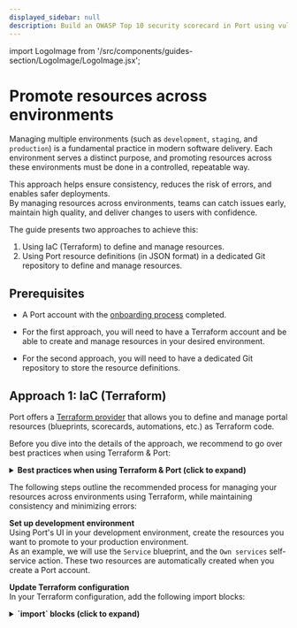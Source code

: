 ```yaml
---
displayed_sidebar: null
description: Build an OWASP Top 10 security scorecard in Port using vulnerability data from Snyk.
---
```


import LogoImage from '/src/components/guides-section/LogoImage/LogoImage.jsx';

# Promote resources across environments

Managing multiple environments (such as `development`, `staging`, and `production`) is a fundamental practice in modern software delivery. Each environment serves a distinct purpose, and promoting resources across these environments must be done in a controlled, repeatable way.

This approach helps ensure consistency, reduces the risk of errors, and enables safer deployments.  
By managing resources across environments, teams can catch issues early, maintain high quality, and deliver changes to users with confidence.

The guide presents two approaches to achieve this:

1. Using IaC (Terraform) to define and manage resources.
2. Using Port resource definitions (in JSON format) in a dedicated Git repository to define and manage resources.

## Prerequisites

- A Port account with the [onboarding process](https://docs.port.io/getting-started/overview) completed.

- For the first approach, you will need to have a Terraform account and be able to create and manage resources in your desired environment.

- For the second approach, you will need to have a dedicated Git repository to store the resource definitions.

## Approach 1: IaC (Terraform)

Port offers a [Terraform provider](https://registry.terraform.io/providers/port-labs/port/latest/docs) that allows you to define and manage portal resources (blueprints, scorecards, automations, etc.) as Terraform code.

Before you dive into the details of the approach, we recommend to go over best practices when using Terraform & Port:

<details>
<summary><b>Best practices when using Terraform & Port (click to expand)</b></summary>

1. **Define Terraform scope**  
   Decide which resources you want to manage with Terraform (e.g. pages, catalog, integrations). Use Terraform for resources you already manage as code (cloud accounts, databases, Lambdas).  
   For data sourced from other systems, prefer Port’s native integrations (GitHub, Kubernetes, cloud providers, Terraform Cloud) to keep data up to date. It’s often easiest to start with the UI, then transition to Terraform using the [Import Generator](https://github.com/port-experimental/terraform-import-generator).

2. **Pin and configure the provider**  
   - Pin provider versions (e.g., `~> 2.x`) and upgrade intentionally.
   - Obtain your Port client ID & client secret, and choose the EU/US API base URL that matches your account region. See [documentation](https://docs.port.io/build-your-software-catalog/custom-integration/iac/terraform/) for more details.
   - Follow standard Terraform practice to configure the provider, like aliases and inheritance. 

3. **Structure your repository and state**  
   - Use a remote backend with state locking (e.g., Terraform Cloud, S3+DynamoDB) to prevent conflicts.
   - Separate state files per environment (prod, stage) and enforce plan/apply gates in CI.

4. **Model catalog as code with `port_blueprint`**  
   Define blueprints in Terraform so your catalog schema (properties, relations, calculations, etc.) is versioned and reviewable. Refer to documentation for examples covering all property types and advanced features like mirror and calculation properties.

5. **Manage entities with `port_entity`**  
   - Define entities with all of their relevant properties.  
   The provider uses a create/override strategy: any property omitted in Terraform will be reset to empty.  
   - Always model the full desired entity shape in code.  
   - Use registry options like `create_missing_related_entities`, and fields such as `teams` and `run_id` for traceability.

6. **Extend system blueprints properly**  
   `User` and `Team` are system blueprints—extend them using `port_system_blueprint` (not `port_blueprint`) and import them to state before making changes. Supported from provider `v2.2.0`.

7. **Import existing resources before management**  
   If a resource already exists (via UI or integration), import it to state before managing with Terraform.  
   - Blueprints: `terraform import port_blueprint.my "blueprintId"`  
   - Entities: `terraform import port_entity.my "blueprintId:entityId"`  
   - For other resources (scorecards, actions, webhooks, integrations), refer to the [documentation](https://docs.port.io/build-your-software-catalog/custom-integration/iac/terraform/#import-existing-data-to-the-terraform-state) for import forms.

8. **Define self-service actions and permissions in code**  
   Use `port_action` to codify self-service experiences (inputs, triggers, conditions).  
   For actions that invoke Terraform (e.g., GitHub workflow, Terraform Cloud run), store credentials in Port secrets or use an execution agent.

9. **Manage integrations declaratively**  
   Use `port_integration` to manage configuration and mappings for existing integrations.  
   Import by installation ID, then manage mapping in code.

10. **Promote changes safely**  
   Follow standard Terraform best practices: run `terraform validate` and `plan` in CI, and require peer review before running `apply`.  
   Optionally, expose “plan & apply” as a Port action for controlled no-code provisioning flows (e.g., a user [requests an S3 bucket](https://docs.port.io/guides/all/terraform-plan-and-apply-aws-resource/), the action runs Terraform and writes the entity back).

11. **Separate regions, accounts, and environments**  
   For multiple Port accounts or regions (EU/US), set the correct `base_url` per environment or use provider aliases. Avoid mixing resources across environments.

12. **Handle evolution and breaking changes deliberately**  
   For refactors (e.g., renaming properties or relations), use dedicated API endpoints and plan changes carefully to avoid breaking dependencies, especially when multiple blueprints or entities are involved.

</details>

The following steps outline the recommended process for managing your resources across environments using Terraform, while maintaining consistency and minimizing errors:

**Set up development environment**  
   Using Port's UI in your development environment, create the resources you want to promote to your production environment.  
   As an example, we will use the `Service` blueprint, and the `Own services` self-service action. These two resources are automatically created when you create a Port account.

**Update Terraform configuration**  
   In your Terraform configuration, add the following import blocks:

   <details>
   <summary><b>`import` blocks (click to expand)</b></summary>
    ```hcl showLineNumbers
    terraform {
      required_providers {
        port = {
          source  = "port-labs/port-labs"
          version = "~> 2.0.3"
        }
      }
    }

    provider "port" {
      client_id = "{YOUR CLIENT ID}"     # or set the environment variable PORT_CLIENT_ID
      secret    = "{YOUR CLIENT SECRET}" # or set the environment variable PORT_CLIENT_SECRET
      base_url  = "https://api.getport.io"
    }

    import {
      id = "set_ownership"
      to = port_action.own_services
    }

    import {
      id = "service"
      to = port_blueprint.service
    }
    ```
    </details>

**Generate Terraform configuration**  
   Using the Terraform CLI, generate configuration files from the resources created in your development environment:
   
   ```bash showLineNumbers
   terraform init
   terraform plan -generate-config-out=generated.tf
   ```

**Validate the configuration**  
   Check the resulting `generated.tf` file, ensuring it includes the desired configuration for both the `Own services` and `Service` resources.

**Copy and adjust for Production**  
   - Copy the `generated.tf` file to your production environment.
   - Remove the provider blocks - since the provider is usually set at a higher level, remove the `provider = port-labs` lines from both resources.
   - Remove null properties - clean up the configuration by removing all properties that are set to `null`.

**Apply Changes in Production**  
   Before applying any changes, run `terraform plan` in your production environment to view the planned changes and ensure everything is set up correctly.
   
   Once you're satisfied with the plan, run `terraform apply` to apply the changes to your production environment.

:::info Sync changes between UI and IaC

After `import`ing, any changes made to the UI will not be automatically reflected in your IaC configuration.  
To sync changes, you can:
- Refrain from using the UI to change resources that are configured with IaC, and only use IaC to make changes.
- Remember to always update the relevant IaC files after making changes via the UI.

:::

### Dependency management

#### Dynamic referencing

If you have dependencies between two or more resources, you will need to manually handle them using dynamic referencing.

For example, a self-service action that creates new instances of a blueprint will depend on that blueprint.  
In such a case, use dynamic referencing instead of hardcoding the blueprint identifier:

```hcl showLineNumbers
resource "port_action" "scaffold_a_new_service" {
  identifier                    = "scaffold_a_new_service"
  required_approval             = "false"
  self_service_trigger = {
    # highlight-next-line
    blueprint_identifier = port_blueprint.service.identifier # instead of "service"
    operation            = "DAY-2"
    user_properties = {
    }
  }
…
}
```

#### Resource creation order

When resources depend on each other, Terraform may attempt to create them in the wrong order, leading to dependency errors. You can resolve this using the `depends_on` meta-argument to explicitly define the order of resource creation.

For example, if you have two blueprints where one has a relation to the other, you can ensure proper creation order:

```hcl showLineNumbers
resource "port_blueprint" "githubRepository" {
  identifier = "githubRepository"
  title      = "GitHub Repository"
  # ... other configuration
}

resource "port_blueprint" "service" {
  identifier = "service"
  title      = "Service"
  
  relations = {
    "repository" = {
      title = "Repository"
      target = "githubRepository"
    }
  }
  
  # highlight-next-line
  depends_on = [port_blueprint.githubRepository]
}
```

The `depends_on` meta-argument ensures that:
- The `githubRepository` blueprint is created first
- The `service` blueprint is created after the `githubRepository` blueprint, allowing the relation to be properly established

**Note:** Use `depends_on` sparingly and only when Terraform cannot automatically infer dependencies from resource references. Overuse can make your configuration harder to maintain and may hide implicit dependencies.

## Approach 2: JSON definitions (GitOps)

Being an API-first solution, Port allows you to define portal resources (blueprints, scorecards, automations, etc.) as JSON objects.  
This approach demonstrates how to manage your resource definitions in a dedicated Git repository.

1. **Organize your Git repository**  
   In your dedicated Git repository, create a folder for each environment you want to manage (e.g. `development`, `production`, etc.).  
   In each environment folder, create a folder for each resource type (e.g. `blueprints`, `scorecards`, `automations`, etc.).  
   
2. **Set up development environment**  
   - Using Port's UI in your development environment, create the resources you want to promote to your production environment.  

   - Save the resource definitions to a JSON file. This can be done in the following ways:
     - Using [Port's API](https://docs.port.io/api-reference/port-api), call the relevant GET endpoint to retrieve the definition/s of the desired resource type.  
     - Using Port's UI, click on the `...` button in the top right corner of a resource, then click `Edit`.  
      
   - Save your JSON definitions in the `development` folder in your Git repository.

3. **Promote to production environment**  
   - Copy the relevant JSON definitions to the `production` folder in your Git repository.
   - Using [Port's API](https://docs.port.io/api-reference/port-api), call the relevant POST endpoint to apply the resource definitions to your production environment.

:::info Dependency management

In some cases, resources may depend on each other. For example, **blueprint A** may have a relation to **blueprint B**, meaning that blueprint B must be created before blueprint A.

In such cases, you will need to manually handle the dependencies between resources and create them in the correct order.
:::

### Examples

#### Export data using a CI/CD workflow

Below are examples of CI/CD workflows that automatically export data from your development environment using Port's API and save it to your dedicated repository.

These workflows export resource definitions (such as blueprints, scorecards, and actions) from one of your Port environments using Port's API, and save them as JSON files in the dedicated repository under the appropriate environment folder.

**Prerequisites**

Generate API credentials for your Port development environment and store them as CI/CD variables:
- GitHub: Repository secrets named `PORT_CLIENT_ID` and `PORT_CLIENT_SECRET`
- GitLab: Project variables named `PORT_CLIENT_ID` and `PORT_CLIENT_SECRET`
- Azure DevOps: Pipeline variables named `PORT_CLIENT_ID` and `PORT_CLIENT_SECRET`

import Tabs from '@theme/Tabs';
import TabItem from '@theme/TabItem';

<Tabs groupId="cicd-platform" queryString>
<TabItem value="github" label="GitHub workflow">

<details>
<summary><b>`export-port-data.yml` (click to expand)</b></summary>
```yaml showLineNumbers
name: Export Port Data to Repository

on:
  workflow_dispatch:
    inputs:
      export_type:
        description: 'Type of data to export'
        required: true
        type: choice
        options:
          - all
          - blueprints
          - scorecards
          - actions
      blueprint_filter:
        description: 'Specific blueprint to export (optional)'
        required: false
        type: string

env:
  PORT_API_URL: "https://api.getport.io/v1"
  EXPORT_DIR: "development"
  TIMESTAMP: ${{ github.run_number }}-${{ github.run_id }}

jobs:
  export-port-data:
    runs-on: ubuntu-latest
    
    steps:
      - name: Checkout repository
        uses: actions/checkout@v4
        with:
          token: ${{ secrets.GITHUB_TOKEN }}
          
      - name: Setup Node.js
        uses: actions/setup-node@v4
        with:
          node-version: '18'
          
      - name: Install dependencies
        run: |
          npm install -g jq
          
      - name: Get Port Access Token
        id: get_token
        run: |
          echo "Getting Port access token..."
          access_token=$(curl --location --request POST 'https://api.getport.io/v1/auth/access_token' \
            --header 'Content-Type: application/json' \
            --data-raw '{
                "clientId": "${{ secrets.PORT_CLIENT_ID }}",
                "clientSecret": "${{ secrets.PORT_CLIENT_SECRET }}"
            }' | jq '.accessToken' | sed 's/"//g')
          
          if [ -z "$access_token" ] || [ "$access_token" = "null" ]; then
            echo "Failed to get access token"
            exit 1
          fi
          
          echo "access_token=$access_token" >> $GITHUB_ENV
          echo "✅ Successfully obtained access token"
          
      - name: Create export directory
        run: |
          mkdir -p $EXPORT_DIR/$TIMESTAMP
          echo "Created export directory: $EXPORT_DIR/$TIMESTAMP"
          
      - name: Export Blueprints
        if: ${{ github.event.inputs.export_type == 'blueprints' || github.event.inputs.export_type == 'all' }}
        run: |
          echo "📋 Exporting blueprints..."
          
          # Get all blueprints
          blueprints_response=$(curl -X GET "$PORT_API_URL/blueprints" \
            -H "Authorization: Bearer ${{ env.access_token }}" \
            -H "Content-Type: application/json")
          
          if [ $? -eq 0 ] && [ -n "$blueprints_response" ]; then
            echo "$blueprints_response" | jq '.' > "$EXPORT_DIR/$TIMESTAMP/blueprints.json"
            
            # Count blueprints
            blueprint_count=$(echo "$blueprints_response" | jq '.blueprints | length')
            echo "✅ Exported $blueprint_count blueprints"
            
            # Export individual blueprint definitions if requested
            if [ -n "${{ github.event.inputs.blueprint_filter }}" ]; then
              blueprint_id="${{ github.event.inputs.blueprint_filter }}"
              echo "📄 Exporting detailed definition for blueprint: $blueprint_id"
              
              blueprint_detail=$(curl -X GET "$PORT_API_URL/blueprints/$blueprint_id" \
                -H "Authorization: Bearer ${{ env.access_token }}" \
                -H "Content-Type: application/json")
              
              if [ $? -eq 0 ] && [ -n "$blueprint_detail" ]; then
                echo "$blueprint_detail" | jq '.' > "$EXPORT_DIR/$TIMESTAMP/blueprint-$blueprint_id.json"
                echo "✅ Exported detailed definition for blueprint: $blueprint_id"
              fi
            fi
          else
            echo "❌ Failed to export blueprints"
            exit 1
          fi
          
      - name: Export Scorecards
        if: ${{ github.event.inputs.export_type == 'scorecards' || github.event.inputs.export_type == 'all' }}
        run: |
          echo "📊 Exporting scorecards..."
          
          scorecards_response=$(curl -X GET "$PORT_API_URL/scorecards" \
            -H "Authorization: Bearer ${{ env.access_token }}" \
            -H "Content-Type: application/json")
          
          if [ $? -eq 0 ] && [ -n "$scorecards_response" ]; then
            echo "$scorecards_response" | jq '.' > "$EXPORT_DIR/$TIMESTAMP/scorecards.json"
            
            scorecard_count=$(echo "$scorecards_response" | jq '.scorecards | length')
            echo "✅ Exported $scorecard_count scorecards"
          else
            echo "❌ Failed to export scorecards"
            exit 1
          fi
          
      - name: Export Actions
        if: ${{ github.event.inputs.export_type == 'actions' || github.event.inputs.export_type == 'all' }}
        run: |
          echo "⚡ Exporting actions..."
          
          actions_response=$(curl -X GET "$PORT_API_URL/actions" \
            -H "Authorization: Bearer ${{ env.access_token }}" \
            -H "Content-Type: application/json")
          
          if [ $? -eq 0 ] && [ -n "$actions_response" ]; then
            echo "$actions_response" | jq '.' > "$EXPORT_DIR/$TIMESTAMP/actions.json"
            
            action_count=$(echo "$actions_response" | jq '.actions | length')
            echo "✅ Exported $action_count actions"
          else
            echo "❌ Failed to export actions"
            exit 1
          fi
          
      - name: Commit exported data
        run: |
          echo "💾 Committing exported data to repository..."
          
          git config --local user.email "action@github.com"
          git config --local user.name "GitHub Action"
          
          git add "$EXPORT_DIR/"
          
          if git diff --staged --quiet; then
            echo "ℹ️ No changes to commit"
          else
            git commit -m "Export Port data - $TIMESTAMP

            - Export type: ${{ github.event.inputs.export_type }}
            - Blueprint filter: ${{ github.event.inputs.blueprint_filter || 'None' }}
            - GitHub run: ${{ github.run_id }}"
            
            git push
            echo "✅ Exported data committed to repository"
          fi
```
</details>

**Usage (GitHub CLI):**
```bash
# Export all blueprints, scorecards, and actions
gh workflow run export-port-data.yml -f export_type=all

# Export specific blueprint
gh workflow run export-port-data.yml \
  -f export_type=blueprints \
  -f blueprint_filter=service
```

</TabItem>
<TabItem value="gitlab" label="GitLab pipeline">

<details>
<summary><b>`.gitlab-ci.yml` (click to expand)</b></summary>
```yaml showLineNumbers
stages:
  - export

variables:
  PORT_API_URL: "https://api.getport.io/v1"
  EXPORT_DIR: "development"
  TIMESTAMP: "${CI_PIPELINE_ID}-${CI_JOB_ID}"

export-port-data:
  stage: export
  image: node:18
  rules:
    - if: $CI_PIPELINE_SOURCE == "web"
  variables:
    EXPORT_TYPE: $EXPORT_TYPE
    BLUEPRINT_FILTER: $BLUEPRINT_FILTER
  before_script:
    - npm install -g jq
    - git config --global user.email "gitlab-ci@gitlab.com"
    - git config --global user.name "GitLab CI"
  script:
    - echo "Getting Port access token..."
    - |
      access_token=$(curl --location --request POST 'https://api.getport.io/v1/auth/access_token' \
        --header 'Content-Type: application/json' \
        --data-raw '{
            "clientId": "${PORT_CLIENT_ID}",
            "clientSecret": "${PORT_CLIENT_SECRET}"
        }' | jq '.accessToken' | sed 's/"//g')
      
      if [ -z "$access_token" ] || [ "$access_token" = "null" ]; then
        echo "Failed to get access token"
        exit 1
      fi
      
      echo "access_token=$access_token" >> $GITHUB_ENV
      echo "✅ Successfully obtained access token"
    - mkdir -p $EXPORT_DIR/$TIMESTAMP
    - echo "Created export directory: $EXPORT_DIR/$TIMESTAMP"
    - |
      if [ "$EXPORT_TYPE" = "blueprints" ] || [ "$EXPORT_TYPE" = "all" ]; then
        echo "📋 Exporting blueprints..."
        
        blueprints_response=$(curl -X GET "$PORT_API_URL/blueprints" \
          -H "Authorization: Bearer $access_token" \
          -H "Content-Type: application/json")
        
        if [ $? -eq 0 ] && [ -n "$blueprints_response" ]; then
          echo "$blueprints_response" | jq '.' > "$EXPORT_DIR/$TIMESTAMP/blueprints.json"
          
          blueprint_count=$(echo "$blueprints_response" | jq '.blueprints | length')
          echo "✅ Exported $blueprint_count blueprints"
          
          if [ -n "$BLUEPRINT_FILTER" ]; then
            blueprint_id="$BLUEPRINT_FILTER"
            echo "📄 Exporting detailed definition for blueprint: $blueprint_id"
            
            blueprint_detail=$(curl -X GET "$PORT_API_URL/blueprints/$blueprint_id" \
              -H "Authorization: Bearer $access_token" \
              -H "Content-Type: application/json")
            
            if [ $? -eq 0 ] && [ -n "$blueprint_detail" ]; then
              echo "$blueprint_detail" | jq '.' > "$EXPORT_DIR/$TIMESTAMP/blueprint-$blueprint_id.json"
              echo "✅ Exported detailed definition for blueprint: $blueprint_id"
            fi
          fi
        else
          echo "❌ Failed to export blueprints"
          exit 1
        fi
      fi
    - |
      if [ "$EXPORT_TYPE" = "scorecards" ] || [ "$EXPORT_TYPE" = "all" ]; then
        echo "📊 Exporting scorecards..."
        
        scorecards_response=$(curl -X GET "$PORT_API_URL/scorecards" \
          -H "Authorization: Bearer $access_token" \
          -H "Content-Type: application/json")
        
        if [ $? -eq 0 ] && [ -n "$scorecards_response" ]; then
          echo "$scorecards_response" | jq '.' > "$EXPORT_DIR/$TIMESTAMP/scorecards.json"
          
          scorecard_count=$(echo "$scorecards_response" | jq '.scorecards | length')
          echo "✅ Exported $scorecard_count scorecards"
        else
          echo "❌ Failed to export scorecards"
          exit 1
        fi
      fi
    - |
      if [ "$EXPORT_TYPE" = "actions" ] || [ "$EXPORT_TYPE" = "all" ]; then
        echo "⚡ Exporting actions..."
        
        actions_response=$(curl -X GET "$PORT_API_URL/actions" \
          -H "Authorization: Bearer $access_token" \
          -H "Content-Type: application/json")
        
        if [ $? -eq 0 ] && [ -n "$actions_response" ]; then
          echo "$actions_response" | jq '.' > "$EXPORT_DIR/$TIMESTAMP/actions.json"
          
          action_count=$(echo "$actions_response" | jq '.actions | length')
          echo "✅ Exported $action_count actions"
        else
          echo "❌ Failed to export actions"
          exit 1
        fi
      fi
    - echo "💾 Committing exported data to repository..."
    - git add "$EXPORT_DIR/"
    - |
      if git diff --staged --quiet; then
        echo "ℹ️ No changes to commit"
      else
        git commit -m "Export Port data - $TIMESTAMP

        - Export type: $EXPORT_TYPE
        - Blueprint filter: ${BLUEPRINT_FILTER:-None}
        - GitLab pipeline: $CI_PIPELINE_ID"
        
        git push origin $CI_COMMIT_REF_NAME
        echo "✅ Exported data committed to repository"
      fi
```
</details>

**Usage:**
1. Go to **CI/CD > Pipelines** in your GitLab project
2. Click **Run pipeline**
3. Set variables:
   - `EXPORT_TYPE`: `all`, `blueprints`, `scorecards`, or `actions`
   - `BLUEPRINT_FILTER`: (optional) specific blueprint identifier

</TabItem>
<TabItem value="azure" label="Azure DevOps pipeline">

<details>
<summary><b>`azure-pipelines.yml` (click to expand)</b></summary>
```yaml showLineNumbers
trigger: none

variables:
  PORT_API_URL: 'https://api.getport.io/v1'
  EXPORT_DIR: 'development'
  TIMESTAMP: '$(Build.BuildId)-$(Build.BuildNumber)'

pool:
  vmImage: 'ubuntu-latest'

parameters:
- name: exportType
  displayName: 'Type of data to export'
  type: string
  default: 'all'
  values:
  - all
  - blueprints
  - scorecards
  - actions
- name: blueprintFilter
  displayName: 'Specific blueprint to export (optional)'
  type: string
  default: ''

stages:
- stage: ExportPortData
  displayName: 'Export Port Data'
  jobs:
  - job: ExportJob
    displayName: 'Export Port Data to Repository'
    steps:
    - task: NodeTool@0
      displayName: 'Use Node.js 18'
      inputs:
        versionSpec: '18.x'
    
    - script: |
        npm install -g jq
      displayName: 'Install dependencies'
    
    - script: |
        echo "Getting Port access token..."
        access_token=$(curl --location --request POST 'https://api.getport.io/v1/auth/access_token' \
          --header 'Content-Type: application/json' \
          --data-raw '{
              "clientId": "$(PORT_CLIENT_ID)",
              "clientSecret": "$(PORT_CLIENT_SECRET)"
          }' | jq '.accessToken' | sed 's/"//g')
        
        if [ -z "$access_token" ] || [ "$access_token" = "null" ]; then
          echo "Failed to get access token"
          exit 1
        fi
        
        echo "access_token=$access_token" >> $GITHUB_ENV
        echo "✅ Successfully obtained access token"
      displayName: 'Get Port Access Token'
    
    - script: |
        mkdir -p $(EXPORT_DIR)/$(TIMESTAMP)
        echo "Created export directory: $(EXPORT_DIR)/$(TIMESTAMP)"
      displayName: 'Create export directory'
    
    - script: |
        if [ "$(exportType)" = "blueprints" ] || [ "$(exportType)" = "all" ]; then
          echo "📋 Exporting blueprints..."
          
          blueprints_response=$(curl -X GET "$(PORT_API_URL)/blueprints" \
            -H "Authorization: Bearer $access_token" \
            -H "Content-Type: application/json")
          
          if [ $? -eq 0 ] && [ -n "$blueprints_response" ]; then
            echo "$blueprints_response" | jq '.' > "$(EXPORT_DIR)/$(TIMESTAMP)/blueprints.json"
            
            blueprint_count=$(echo "$blueprints_response" | jq '.blueprints | length')
            echo "✅ Exported $blueprint_count blueprints"
            
            if [ -n "$(blueprintFilter)" ]; then
              blueprint_id="$(blueprintFilter)"
              echo "📄 Exporting detailed definition for blueprint: $blueprint_id"
              
              blueprint_detail=$(curl -X GET "$(PORT_API_URL)/blueprints/$blueprint_id" \
                -H "Authorization: Bearer $access_token" \
                -H "Content-Type: application/json")
              
              if [ $? -eq 0 ] && [ -n "$blueprint_detail" ]; then
                echo "$blueprint_detail" | jq '.' > "$(EXPORT_DIR)/$(TIMESTAMP)/blueprint-$blueprint_id.json"
                echo "✅ Exported detailed definition for blueprint: $blueprint_id"
              fi
            fi
          else
            echo "❌ Failed to export blueprints"
            exit 1
          fi
        fi
      displayName: 'Export Blueprints'
    
    - script: |
        if [ "$(exportType)" = "scorecards" ] || [ "$(exportType)" = "all" ]; then
          echo "📊 Exporting scorecards..."
          
          scorecards_response=$(curl -X GET "$(PORT_API_URL)/scorecards" \
            -H "Authorization: Bearer $access_token" \
            -H "Content-Type: application/json")
          
          if [ $? -eq 0 ] && [ -n "$scorecards_response" ]; then
            echo "$scorecards_response" | jq '.' > "$(EXPORT_DIR)/$(TIMESTAMP)/scorecards.json"
            
            scorecard_count=$(echo "$scorecards_response" | jq '.scorecards | length')
            echo "✅ Exported $scorecard_count scorecards"
          else
            echo "❌ Failed to export scorecards"
            exit 1
          fi
        fi
      displayName: 'Export Scorecards'
    
    - script: |
        if [ "$(exportType)" = "actions" ] || [ "$(exportType)" = "all" ]; then
          echo "⚡ Exporting actions..."
          
          actions_response=$(curl -X GET "$(PORT_API_URL)/actions" \
            -H "Authorization: Bearer $access_token" \
            -H "Content-Type: application/json")
          
          if [ $? -eq 0 ] && [ -n "$actions_response" ]; then
            echo "$actions_response" | jq '.' > "$(EXPORT_DIR)/$(TIMESTAMP)/actions.json"
            
            action_count=$(echo "$actions_response" | jq '.actions | length')
            echo "✅ Exported $action_count actions"
          else
            echo "❌ Failed to export actions"
            exit 1
          fi
        fi
      displayName: 'Export Actions'
    
    - script: |
        echo "💾 Committing exported data to repository..."
        
        git config --global user.email "azure-pipelines@azure.com"
        git config --global user.name "Azure Pipelines"
        
        git add "$(EXPORT_DIR)/"
        
        if git diff --staged --quiet; then
          echo "ℹ️ No changes to commit"
        else
          git commit -m "Export Port data - $(TIMESTAMP)

          - Export type: $(exportType)
          - Blueprint filter: $(blueprintFilter)
          - Azure pipeline: $(Build.BuildId)"
          
          git push origin $(Build.SourceBranchName)
          echo "✅ Exported data committed to repository"
        fi
      displayName: 'Commit exported data'
```
</details>

**Usage:**
1. Go to **Pipelines** in your Azure DevOps project
2. Click **Run pipeline** on your pipeline
3. Set parameters:
   - `exportType`: `all`, `blueprints`, `scorecards`, or `actions`
   - `blueprintFilter`: (optional) specific blueprint identifier

</TabItem>
</Tabs>

---

#### Promote resources using a CI/CD workflow

Below are examples of CI/CD workflows that automate the promotion of resources from a development environment to a production environment.

**Prerequisites**

Before using these workflows, make sure to:

1. **Set up CI/CD credentials:**
   - `PORT_PRODUCTION_TOKEN`: Your Port API token for the production environment.
   - GitHub: Store as repository secrets
   - GitLab: Store as project variables  
   - Azure DevOps: Store as pipeline variables

2. **Configure Port API tokens:**
   - Generate API tokens for your production Port environment.
   - Store them securely in your CI/CD platform.

3. **Organize your repository structure:**
   - Create `development/` and `production/` folders.
   - Add subfolders for each resource type (`blueprints/`, `scorecards/`, `actions/`).  
   The structure of the repository should look something like this:

      <details>
      <summary><b>Repository structure (click to expand)</b></summary>

      ```
      ├── .github/
      │   └── workflows/
      │       └── promote-to-production.yml
      ├── development/
      │   ├── blueprints/
      │   │   ├── service.json
      │   │   └── microservice.json
      │   ├── scorecards/
      │   │   └── security-scorecard.json
      │   └── actions/
      │       └── deploy-service.json
      └── production/
          ├── blueprints/
          ├── scorecards/
          └── actions/
      ```
      </details>

<Tabs groupId="cicd-platform-promote" queryString>
<TabItem value="github" label="GitHub Actions">

**Workflow file**

<details>
<summary><b>`promote-to-production.yml` (click to expand)</b></summary>
```yaml showLineNumbers
name: Promote Resources from Development to Production

on:
  workflow_dispatch:
    inputs:
      resource_type:
        description: 'Type of resource to promote'
        required: true
        type: choice
        options:
          - blueprints
          - scorecards
          - actions
          - all
      resource_name:
        description: 'Specific resource name (optional, leave empty for all)'
        required: false
        type: string

env:
  PORT_API_URL: "https://api.getport.io/v1"

jobs:
  promote-resources:
    runs-on: ubuntu-latest
    
    steps:
      - name: Checkout repository
        uses: actions/checkout@v4
        
      - name: Setup Node.js
        uses: actions/setup-node@v4
        with:
          node-version: '18'
          
      - name: Install dependencies
        run: |
          npm install -g jq
          
      - name: Validate development resources
        run: |
          echo "Validating development resources..."
          for file in development/**/*.json; do
            if [ -f "$file" ]; then
              echo "Validating $file"
              jq empty "$file" || (echo "Invalid JSON in $file" && exit 1)
            fi
          done
          
      - name: Promote Blueprints
        if: ${{ github.event.inputs.resource_type == 'blueprints' || github.event.inputs.resource_type == 'all' }}
        run: |
          echo "Promoting blueprints..."
          
          if [ -n "${{ github.event.inputs.resource_name }}" ]; then
            # Promote specific blueprint
            file="development/blueprints/${{ github.event.inputs.resource_name }}.json"
            if [ -f "$file" ]; then
              echo "Promoting blueprint: ${{ github.event.inputs.resource_name }}"
              
              # Copy to production folder
              cp "$file" "production/blueprints/"
              
              # Apply to Port production environment
              curl -X POST "$PORT_API_URL/blueprints" \
                -H "Authorization: Bearer ${{ secrets.PORT_PRODUCTION_TOKEN }}" \
                -H "Content-Type: application/json" \
                -d @"$file"
            else
              echo "Blueprint file not found: $file"
              exit 1
            fi
          else
            # Promote all blueprints
            for file in development/blueprints/*.json; do
              if [ -f "$file" ]; then
                filename=$(basename "$file")
                echo "Promoting blueprint: $filename"
                
                # Copy to production folder
                cp "$file" "production/blueprints/"
                
                # Apply to Port production environment
                curl -X POST "$PORT_API_URL/blueprints" \
                  -H "Authorization: Bearer ${{ secrets.PORT_PRODUCTION_TOKEN }}" \
                  -H "Content-Type: application/json" \
                  -d @"$file"
              fi
            done
          fi
          
      - name: Promote Scorecards
        if: ${{ github.event.inputs.resource_type == 'scorecards' || github.event.inputs.resource_type == 'all' }}
        run: |
          echo "Promoting scorecards..."
          
          if [ -n "${{ github.event.inputs.resource_name }}" ]; then
            # Promote specific scorecard
            file="development/scorecards/${{ github.event.inputs.resource_name }}.json"
            if [ -f "$file" ]; then
              echo "Promoting scorecard: ${{ github.event.inputs.resource_name }}"
              
              # Copy to production folder
              cp "$file" "production/scorecards/"
              
              # Apply to Port production environment
              curl -X POST "$PORT_API_URL/scorecards" \
                -H "Authorization: Bearer ${{ secrets.PORT_PRODUCTION_TOKEN }}" \
                -H "Content-Type: application/json" \
                -d @"$file"
            else
              echo "Scorecard file not found: $file"
              exit 1
            fi
          else
            # Promote all scorecards
            for file in development/scorecards/*.json; do
              if [ -f "$file" ]; then
                filename=$(basename "$file")
                echo "Promoting scorecard: $filename"
                
                # Copy to production folder
                cp "$file" "production/scorecards/"
                
                # Apply to Port production environment
                curl -X POST "$PORT_API_URL/scorecards" \
                  -H "Authorization: Bearer ${{ secrets.PORT_PRODUCTION_TOKEN }}" \
                  -H "Content-Type: application/json" \
                  -d @"$file"
              fi
            done
          fi
          
      - name: Promote Actions
        if: ${{ github.event.inputs.resource_type == 'actions' || github.event.inputs.resource_type == 'all' }}
        run: |
          echo "Promoting actions..."
          
          if [ -n "${{ github.event.inputs.resource_name }}" ]; then
            # Promote specific action
            file="development/actions/${{ github.event.inputs.resource_name }}.json"
            if [ -f "$file" ]; then
              echo "Promoting action: ${{ github.event.inputs.resource_name }}"
              
              # Copy to production folder
              cp "$file" "production/actions/"
              
              # Apply to Port production environment
              curl -X POST "$PORT_API_URL/actions" \
                -H "Authorization: Bearer ${{ secrets.PORT_PRODUCTION_TOKEN }}" \
                -H "Content-Type: application/json" \
                -d @"$file"
            else
              echo "Action file not found: $file"
              exit 1
            fi
          else
            # Promote all actions
            for file in development/actions/*.json; do
              if [ -f "$file" ]; then
                filename=$(basename "$file")
                echo "Promoting action: $filename"
                
                # Copy to production folder
                cp "$file" "production/actions/"
                
                # Apply to Port production environment
                curl -X POST "$PORT_API_URL/actions" \
                  -H "Authorization: Bearer ${{ secrets.PORT_PRODUCTION_TOKEN }}" \
                  -H "Content-Type: application/json" \
                  -d @"$file"
              fi
            done
          fi
          
      - name: Commit promoted resources
        run: |
          git config --local user.email "action@github.com"
          git config --local user.name "GitHub Action"
          git add production/
          
          if git diff --staged --quiet; then
            echo "No changes to commit"
          else
            git commit -m "Promote ${{ github.event.inputs.resource_type }} to production"
            git push
          fi
          
      - name: Create deployment summary
        run: |
          echo "## 🚀 Resource Promotion Summary" >> $GITHUB_STEP_SUMMARY
          echo "" >> $GITHUB_STEP_SUMMARY
          echo "**Resource Type:** ${{ github.event.inputs.resource_type }}" >> $GITHUB_STEP_SUMMARY
          
          if [ -n "${{ github.event.inputs.resource_name }}" ]; then
            echo "**Resource Name:** ${{ github.event.inputs.resource_name }}" >> $GITHUB_STEP_SUMMARY
          else
            echo "**Resource Name:** All resources of type" >> $GITHUB_STEP_SUMMARY
          fi
          
          echo "**Environment:** Production" >> $GITHUB_STEP_SUMMARY
          echo "**Status:** ✅ Successfully promoted" >> $GITHUB_STEP_SUMMARY
```
</details>

**Usage:**

1. **Manual trigger:**  
Go to the `Actions` tab in your GitHub repository and manually trigger the workflow, selecting the resource type and optionally a specific resource name.

2. **Promote specific resource:**
   ```bash
   # Trigger via GitHub CLI
   gh workflow run promote-to-production.yml \
     -f resource_type=blueprints \
     -f resource_name=service
   ```

3. **Promote all resources of a type:**
   ```bash
   # Promote all blueprints
   gh workflow run promote-to-production.yml \
     -f resource_type=blueprints
   ```

</TabItem>
<TabItem value="gitlab" label="GitLab CI">

**Workflow file**

<details>
<summary><b>`.gitlab-ci.yml` (click to expand)</b></summary>
```yaml showLineNumbers
stages:
  - promote

variables:
  PORT_API_URL: "https://api.getport.io/v1"

promote-resources:
  stage: promote
  image: node:18
  rules:
    - if: $CI_PIPELINE_SOURCE == "web"
  variables:
    RESOURCE_TYPE: $RESOURCE_TYPE
    RESOURCE_NAME: $RESOURCE_NAME
  before_script:
    - npm install -g jq
    - git config --global user.email "gitlab-ci@gitlab.com"
    - git config --global user.name "GitLab CI"
  script:
    - echo "Validating development resources..."
    - |
      for file in development/**/*.json; do
        if [ -f "$file" ]; then
          echo "Validating $file"
          jq empty "$file" || (echo "Invalid JSON in $file" && exit 1)
        fi
      done
    - |
      if [ "$RESOURCE_TYPE" = "blueprints" ] || [ "$RESOURCE_TYPE" = "all" ]; then
        echo "Promoting blueprints..."
        
        if [ -n "$RESOURCE_NAME" ]; then
          file="development/blueprints/$RESOURCE_NAME.json"
          if [ -f "$file" ]; then
            echo "Promoting blueprint: $RESOURCE_NAME"
            cp "$file" "production/blueprints/"
            curl -X POST "$PORT_API_URL/blueprints" \
              -H "Authorization: Bearer ${PORT_PRODUCTION_TOKEN}" \
              -H "Content-Type: application/json" \
              -d @"$file"
          else
            echo "Blueprint file not found: $file"
            exit 1
          fi
        else
          for file in development/blueprints/*.json; do
            if [ -f "$file" ]; then
              filename=$(basename "$file")
              echo "Promoting blueprint: $filename"
              cp "$file" "production/blueprints/"
              curl -X POST "$PORT_API_URL/blueprints" \
                -H "Authorization: Bearer ${PORT_PRODUCTION_TOKEN}" \
                -H "Content-Type: application/json" \
                -d @"$file"
            fi
          done
        fi
      fi
    - |
      if [ "$RESOURCE_TYPE" = "scorecards" ] || [ "$RESOURCE_TYPE" = "all" ]; then
        echo "Promoting scorecards..."
        
        if [ -n "$RESOURCE_NAME" ]; then
          file="development/scorecards/$RESOURCE_NAME.json"
          if [ -f "$file" ]; then
            echo "Promoting scorecard: $RESOURCE_NAME"
            cp "$file" "production/scorecards/"
            curl -X POST "$PORT_API_URL/scorecards" \
              -H "Authorization: Bearer ${PORT_PRODUCTION_TOKEN}" \
              -H "Content-Type: application/json" \
              -d @"$file"
          else
            echo "Scorecard file not found: $file"
            exit 1
          fi
        else
          for file in development/scorecards/*.json; do
            if [ -f "$file" ]; then
              filename=$(basename "$file")
              echo "Promoting scorecard: $filename"
              cp "$file" "production/scorecards/"
              curl -X POST "$PORT_API_URL/scorecards" \
                -H "Authorization: Bearer ${PORT_PRODUCTION_TOKEN}" \
                -H "Content-Type: application/json" \
                -d @"$file"
            fi
          done
        fi
      fi
    - |
      if [ "$RESOURCE_TYPE" = "actions" ] || [ "$RESOURCE_TYPE" = "all" ]; then
        echo "Promoting actions..."
        
        if [ -n "$RESOURCE_NAME" ]; then
          file="development/actions/$RESOURCE_NAME.json"
          if [ -f "$file" ]; then
            echo "Promoting action: $RESOURCE_NAME"
            cp "$file" "production/actions/"
            curl -X POST "$PORT_API_URL/actions" \
              -H "Authorization: Bearer ${PORT_PRODUCTION_TOKEN}" \
              -H "Content-Type: application/json" \
              -d @"$file"
          else
            echo "Action file not found: $file"
            exit 1
          fi
        else
          for file in development/actions/*.json; do
            if [ -f "$file" ]; then
              filename=$(basename "$file")
              echo "Promoting action: $filename"
              cp "$file" "production/actions/"
              curl -X POST "$PORT_API_URL/actions" \
                -H "Authorization: Bearer ${PORT_PRODUCTION_TOKEN}" \
                -H "Content-Type: application/json" \
                -d @"$file"
            fi
          done
        fi
      fi
    - git add production/
    - |
      if git diff --staged --quiet; then
        echo "No changes to commit"
      else
        git commit -m "Promote $RESOURCE_TYPE to production"
        git push origin $CI_COMMIT_REF_NAME
      fi
```
</details>

**Usage:**
1. Go to **CI/CD > Pipelines** in your GitLab project
2. Click **Run pipeline**
3. Set variables:
   - `RESOURCE_TYPE`: `blueprints`, `scorecards`, `actions`, or `all`
   - `RESOURCE_NAME`: (optional) specific resource name

</TabItem>
<TabItem value="azure" label="Azure DevOps">

**Workflow file**

<details>
<summary><b>`azure-pipelines.yml` (click to expand)</b></summary>
```yaml showLineNumbers
trigger: none

variables:
  PORT_API_URL: 'https://api.getport.io/v1'

pool:
  vmImage: 'ubuntu-latest'

parameters:
- name: resourceType
  displayName: 'Type of resource to promote'
  type: string
  default: 'all'
  values:
  - blueprints
  - scorecards
  - actions
  - all
- name: resourceName
  displayName: 'Specific resource name (optional)'
  type: string
  default: ''

stages:
- stage: PromoteResources
  displayName: 'Promote Resources to Production'
  jobs:
  - job: PromoteJob
    displayName: 'Promote Resources from Development to Production'
    steps:
    - task: NodeTool@0
      displayName: 'Use Node.js 18'
      inputs:
        versionSpec: '18.x'
    
    - script: |
        npm install -g jq
      displayName: 'Install dependencies'
    
    - script: |
        echo "Validating development resources..."
        for file in development/**/*.json; do
          if [ -f "$file" ]; then
            echo "Validating $file"
            jq empty "$file" || (echo "Invalid JSON in $file" && exit 1)
          fi
        done
      displayName: 'Validate development resources'
    
    - script: |
        if [ "$(resourceType)" = "blueprints" ] || [ "$(resourceType)" = "all" ]; then
          echo "Promoting blueprints..."
          
          if [ -n "$(resourceName)" ]; then
            file="development/blueprints/$(resourceName).json"
            if [ -f "$file" ]; then
              echo "Promoting blueprint: $(resourceName)"
              cp "$file" "production/blueprints/"
              curl -X POST "$(PORT_API_URL)/blueprints" \
                -H "Authorization: Bearer $(PORT_PRODUCTION_TOKEN)" \
                -H "Content-Type: application/json" \
                -d @"$file"
            else
              echo "Blueprint file not found: $file"
              exit 1
            fi
          else
            for file in development/blueprints/*.json; do
              if [ -f "$file" ]; then
                filename=$(basename "$file")
                echo "Promoting blueprint: $filename"
                cp "$file" "production/blueprints/"
                curl -X POST "$(PORT_API_URL)/blueprints" \
                  -H "Authorization: Bearer $(PORT_PRODUCTION_TOKEN)" \
                  -H "Content-Type: application/json" \
                  -d @"$file"
              fi
            done
          fi
        fi
      displayName: 'Promote Blueprints'
    
    - script: |
        if [ "$(resourceType)" = "scorecards" ] || [ "$(resourceType)" = "all" ]; then
          echo "Promoting scorecards..."
          
          if [ -n "$(resourceName)" ]; then
            file="development/scorecards/$(resourceName).json"
            if [ -f "$file" ]; then
              echo "Promoting scorecard: $(resourceName)"
              cp "$file" "production/scorecards/"
              curl -X POST "$(PORT_API_URL)/scorecards" \
                -H "Authorization: Bearer $(PORT_PRODUCTION_TOKEN)" \
                -H "Content-Type: application/json" \
                -d @"$file"
            else
              echo "Scorecard file not found: $file"
              exit 1
            fi
          else
            for file in development/scorecards/*.json; do
              if [ -f "$file" ]; then
                filename=$(basename "$file")
                echo "Promoting scorecard: $filename"
                cp "$file" "production/scorecards/"
                curl -X POST "$(PORT_API_URL)/scorecards" \
                  -H "Authorization: Bearer $(PORT_PRODUCTION_TOKEN)" \
                  -H "Content-Type: application/json" \
                  -d @"$file"
              fi
            done
          fi
        fi
      displayName: 'Promote Scorecards'
    
    - script: |
        if [ "$(resourceType)" = "actions" ] || [ "$(resourceType)" = "all" ]; then
          echo "Promoting actions..."
          
          if [ -n "$(resourceName)" ]; then
            file="development/actions/$(resourceName).json"
            if [ -f "$file" ]; then
              echo "Promoting action: $(resourceName)"
              cp "$file" "production/actions/"
              curl -X POST "$(PORT_API_URL)/actions" \
                -H "Authorization: Bearer $(PORT_PRODUCTION_TOKEN)" \
                -H "Content-Type: application/json" \
                -d @"$file"
            else
              echo "Action file not found: $file"
              exit 1
            fi
          else
            for file in development/actions/*.json; do
              if [ -f "$file" ]; then
                filename=$(basename "$file")
                echo "Promoting action: $filename"
                cp "$file" "production/actions/"
                curl -X POST "$(PORT_API_URL)/actions" \
                  -H "Authorization: Bearer $(PORT_PRODUCTION_TOKEN)" \
                  -H "Content-Type: application/json" \
                  -d @"$file"
              fi
            done
          fi
        fi
      displayName: 'Promote Actions'
    
    - script: |
        echo "Committing promoted resources..."
        
        git config --global user.email "azure-pipelines@azure.com"
        git config --global user.name "Azure Pipelines"
        
        git add production/
        
        if git diff --staged --quiet; then
          echo "No changes to commit"
        else
          git commit -m "Promote $(resourceType) to production"
          git push origin $(Build.SourceBranchName)
        fi
      displayName: 'Commit promoted resources'
```
</details>

**Usage:**
1. Go to **Pipelines** in your Azure DevOps project
2. Click **Run pipeline** on your pipeline
3. Set parameters:
   - `resourceType`: `blueprints`, `scorecards`, `actions`, or `all`
   - `resourceName`: (optional) specific resource name

</TabItem>
</Tabs>
